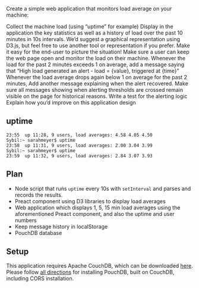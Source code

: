 Create a simple web application that monitors load average on your machine:

Collect the machine load (using “uptime” for example)
Display in the application the key statistics as well as a history of load over the past 10 minutes in 10s intervals. We’d suggest a graphical representation using D3.js, but feel free to use another tool or representation if you prefer. Make it easy for the end-user to picture the situation!
Make sure a user can keep the web page open and monitor the load on their machine.
Whenever the load for the past 2 minutes exceeds 1 on average, add a message saying that “High load generated an alert - load = {value}, triggered at {time}”
Whenever the load average drops again below 1 on average for the past 2 minutes, Add another message explaining when the alert recovered.
Make sure all messages showing when alerting thresholds are crossed remain visible on the page for historical reasons.
Write a test for the alerting logic
Explain how you’d improve on this application design

## uptime

```
23:55  up 11:28, 9 users, load averages: 4.58 4.05 4.50
Sybil:~ sarahmeyer$ uptime
23:58  up 11:31, 9 users, load averages: 2.00 3.04 3.99
Sybil:~ sarahmeyer$ uptime
23:59  up 11:32, 9 users, load averages: 2.84 3.07 3.93
```

## Plan
* Node script that runs `uptime` every 10s with `setInterval` and parses and records the results.
* Preact component using D3 libraries to display load averages
* Web application which displays 1, 5, 15 min load averages using the aforementioned Preact component, and also the uptime and user numbers
* Keep message history in localStorage
* PouchDB database

## Setup

This application requires Apache CouchDB, which can be downloaded [here](https://couchdb.apache.org/#download). Please follow [all directions](https://pouchdb.com/guides/setup-couchdb.html) for installing PouchDB, built on CouchDB, including CORS installation.


